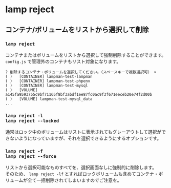 
# lamp reject

## コンテナ/ボリュームをリストから選択して削除

### `lamp reject`

コンテナまたはボリュームをリストから選択して強制削除することができます。
`config.js` で管理外のコンテナもリスト対象になります。

```
? 削除するコンテナ・ボリュームを選択してください。（スペースキーで複数選択可） »
( )   [CONTAINER] lampman-test-lampman
( )   [CONTAINER] lampman-test-phpenv
( )   [CONTAINER] lampman-test-mysql
( )   [VOLUME] a145fa9593755c9bf71165f8bf3abdf1ee87fc0ac9f3f671eeceb20e74f2d00b
( )   [VOLUME] lampman-test-mysql_data
...
```

### `lamp reject -l`<br>`lamp reject --locked`

通常はロック中のボリュームはリストに表示されてもグレーアウトして選択ができないようになっていますが、それを選択できるようにするオプションです。


### `lamp reject -f`<br>`lamp reject --force`

リストから選択可能なものすべてを、選択画面なしに強制的に削除します。  
そのため、 `lamp reject -lf` とすればロックボリュームも含めてコンテナ・ボリュームが全て一括削除されてしまいますのでご注意を。
